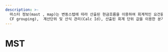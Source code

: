 ```yaml
---
description: >-
  마스터 정보(mast , map)는 변동스텝에 따라 산출된 현금흐름을 이용하여 회계적인 요건을 처리하기 위한 대상 정의 (CF TYPE,
  CF grouping),  계산단위 및 산식 관리(Calc Id), 산출된 회계 단위 값을 이용한 분개처리를 정의한다.
---
```


# MST


